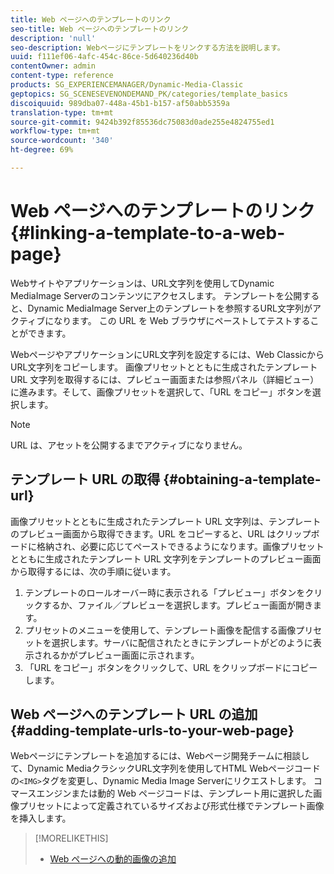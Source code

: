 ```yaml
---
title: Web ページへのテンプレートのリンク
seo-title: Web ページへのテンプレートのリンク
description: 'null'
seo-description: Webページにテンプレートをリンクする方法を説明します。
uuid: f111ef06-4afc-454c-86ce-5d640236d40b
contentOwner: admin
content-type: reference
products: SG_EXPERIENCEMANAGER/Dynamic-Media-Classic
geptopics: SG_SCENESEVENONDEMAND_PK/categories/template_basics
discoiquuid: 989dba07-448a-45b1-b157-af50abb5359a
translation-type: tm+mt
source-git-commit: 9424b392f85536dc75083d0ade255e4824755ed1
workflow-type: tm+mt
source-wordcount: '340'
ht-degree: 69%

---
```



# Web ページへのテンプレートのリンク{#linking-a-template-to-a-web-page}

Webサイトやアプリケーションは、URL文字列を使用してDynamic MediaImage Serverのコンテンツにアクセスします。 テンプレートを公開すると、Dynamic MediaImage Server上のテンプレートを参照するURL文字列がアクティブになります。 この URL を Web ブラウザにペーストしてテストすることができます。

WebページやアプリケーションにURL文字列を設定するには、Web ClassicからURL文字列をコピーします。 画像プリセットとともに生成されたテンプレート URL 文字列を取得するには、プレビュー画面または参照パネル（詳細ビュー）に進みます。そして、画像プリセットを選択して、「URL をコピー」ボタンを選択します。

>[!NOTE]
>
>URL は、アセットを公開するまでアクティブになりません。

## テンプレート URL の取得  {#obtaining-a-template-url}

画像プリセットとともに生成されたテンプレート URL 文字列は、テンプレートのプレビュー画面から取得できます。URL をコピーすると、URL はクリップボードに格納され、必要に応じてペーストできるようになります。画像プリセットとともに生成されたテンプレート URL 文字列をテンプレートのプレビュー画面から取得するには、次の手順に従います。

1. テンプレートのロールオーバー時に表示される「プレビュー」ボタンをクリックするか、ファイル／プレビューを選択します。プレビュー画面が開きます。
1. プリセットのメニューを使用して、テンプレート画像を配信する画像プリセットを選択します。サーバに配信されたときにテンプレートがどのように表示されるかがプレビュー画面に示されます。
1. 「URL をコピー」ボタンをクリックして、URL をクリップボードにコピーします。

## Web ページへのテンプレート URL の追加  {#adding-template-urls-to-your-web-page}

Webページにテンプレートを追加するには、Webページ開発チームに相談して、Dynamic MediaクラシックURL文字列を使用してHTML Webページコードの`<IMG>`タグを変更し、Dynamic Media Image Serverにリクエストします。 コマースエンジンまたは動的 Web ページコードは、テンプレート用に選択した画像プリセットによって定義されているサイズおよび形式仕様でテンプレート画像を挿入します。

>[!MORELIKETHIS]
>
>* [Web ページへの動的画像の追加](linking-urls-web-application.md#adding_dynamic_images_to_your_web_page)

